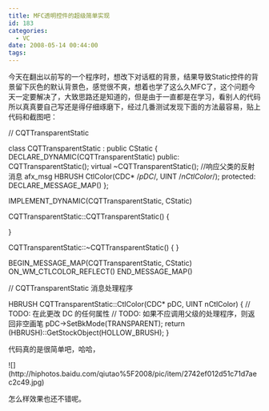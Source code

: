 ```yaml
---
title: MFC透明控件的超级简单实现
id: 183
categories:
  - VC
date: 2008-05-14 00:44:00
tags:
---
```


    

今天在翻出以前写的一个程序时，想改下对话框的背景，结果导致Static控件的背景留下灰色的默认背景色，感觉很不爽，想着也学了这么久MFC了，这个问题今天一定要解决了，大致思路还是知道的，但是由于一直都是在学习，看别人的代码所以真真要自己写还是得仔细琢磨下，经过几番测试发现下面的方法最容易，贴上代码和截图吧：

// CQTTransparentStatic

class CQTTransparentStatic : public CStatic
{
DECLARE_DYNAMIC(CQTTransparentStatic)
public:
CQTTransparentStatic();
virtual ~CQTTransparentStatic();
//响应父类的反射消息
afx_msg HBRUSH CtlColor(CDC* /*pDC*/, UINT /*nCtlColor*/);
protected:
DECLARE_MESSAGE_MAP()
};

IMPLEMENT_DYNAMIC(CQTTransparentStatic, CStatic)

CQTTransparentStatic::CQTTransparentStatic()
{

}

CQTTransparentStatic::~CQTTransparentStatic()
{
}

BEGIN_MESSAGE_MAP(CQTTransparentStatic, CStatic)
ON_WM_CTLCOLOR_REFLECT()
END_MESSAGE_MAP()

// CQTTransparentStatic 消息处理程序

HBRUSH CQTTransparentStatic::CtlColor(CDC* pDC, UINT nCtlColor)
{
// TODO: 在此更改 DC 的任何属性
// TODO: 如果不应调用父级的处理程序，则返回非空画笔
pDC-&gt;SetBkMode(TRANSPARENT);
return (HBRUSH)::GetStockObject(HOLLOW_BRUSH);
}

代码真的是很简单吧，哈哈，

<DIV forimg="1">![](http://hiphotos.baidu.com/qiutao%5F2008/pic/item/2742ef012d51c71d7aec2c49.jpg)</DIV>

<SPAN style="FONT-SIZE: 10.5pt; mso-bidi-font-size: 12.0pt; mso-fareast-: 1.0pt">怎么样效果也还不错呢。</SPAN>

</div>